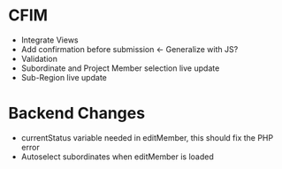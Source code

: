 CFIM
====

- Integrate Views
- Add confirmation before submission <- Generalize with JS?
- Validation
- Subordinate and Project Member selection live update
- Sub-Region live update

Backend Changes
===============

- currentStatus variable needed in editMember, this should fix the PHP error
- Autoselect subordinates when editMember is loaded